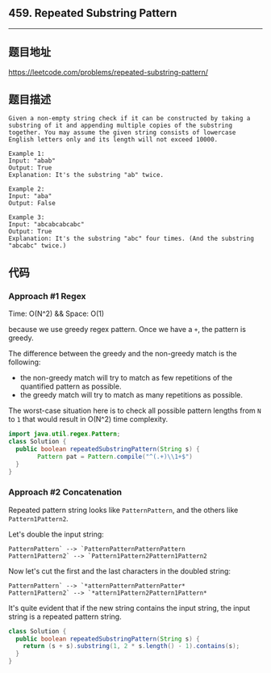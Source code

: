 ## 459. Repeated Substring Pattern

----
## 题目地址

https://leetcode.com/problems/repeated-substring-pattern/

## 题目描述
```
Given a non-empty string check if it can be constructed by taking a substring of it and appending multiple copies of the substring together. You may assume the given string consists of lowercase English letters only and its length will not exceed 10000.

Example 1:
Input: "abab"
Output: True
Explanation: It's the substring "ab" twice.

Example 2:
Input: "aba"
Output: False

Example 3:
Input: "abcabcabcabc"
Output: True
Explanation: It's the substring "abc" four times. (And the substring "abcabc" twice.)
```

## 代码

### Approach #1 Regex

Time: O(N^2) && Space: O(1)

because we use greedy regex pattern. Once we have a `+`, the pattern is greedy.

The difference between the greedy and the non-greedy match is the following:

- the non-greedy match will try to match as few repetitions of the quantified pattern as possible.
- the greedy match will try to match as many repetitions as possible.

The worst-case situation here is to check all possible pattern lengths from `N` to `1` that would result in O(N^2) time complexity.

```java
import java.util.regex.Pattern;
class Solution {
  public boolean repeatedSubstringPattern(String s) {
		Pattern pat = Pattern.compile("^(.+)\\1+$")
  }
}
```

### Approach #2 Concatenation

Repeated pattern string looks like `PatternPattern`, and the others like `Pattern1Pattern2`.

Let's double the input string:

```
PatternPattern` --> `PatternPatternPatternPattern
Pattern1Pattern2` --> `Pattern1Pattern2Pattern1Pattern2
```

Now let's cut the first and the last characters in the doubled string:

```
PatternPattern` --> `*atternPatternPatternPatter*
Pattern1Pattern2` --> `*attern1Pattern2Pattern1Pattern*
```

It's quite evident that if the new string contains the input string, the input string is a repeated pattern string.

```java
class Solution {
  public boolean repeatedSubstringPattern(String s) {
    return (s + s).substring(1, 2 * s.length() - 1).contains(s);
  }
}
```















